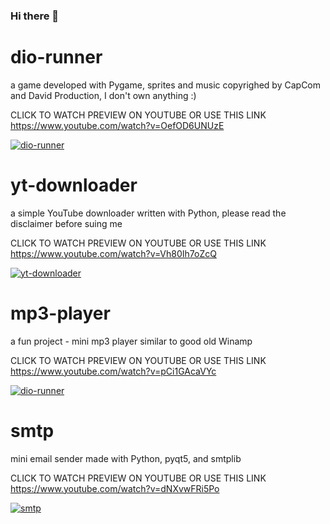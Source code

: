 ### Hi there 👋

<!--
**victorkrz/victorkrz** is a ✨ _special_ ✨ repository because its `README.md` (this file) appears on your GitHub profile.

Here are some ideas to get you started:

- 🔭 I’m currently working on ...
- 🌱 I’m currently learning ...
- 👯 I’m looking to collaborate on ...
- 🤔 I’m looking for help with ...
- 💬 Ask me about ...
- 📫 How to reach me: ...
- 😄 Pronouns: ...
- ⚡ Fun fact: ...
-->

# dio-runner

a game developed with Pygame, sprites and music copyrighed by CapCom and David Production, I don't own anything :)

CLICK TO WATCH PREVIEW ON YOUTUBE OR USE THIS LINK https://www.youtube.com/watch?v=OefOD6UNUzE

[![dio-runner](https://img.youtube.com/vi/OefOD6UNUzE/maxresdefault.jpg)](https://www.youtube.com/watch?v=OefOD6UNUzE)

# yt-downloader

a simple YouTube downloader written with Python, please read the disclaimer before suing me

CLICK TO WATCH PREVIEW ON YOUTUBE OR USE THIS LINK https://www.youtube.com/watch?v=Vh80Ih7oZcQ

[![yt-downloader](https://img.youtube.com/vi/Vh80Ih7oZcQ/maxresdefault.jpg)](https://www.youtube.com/watch?v=Vh80Ih7oZcQ)

# mp3-player

a fun project - mini mp3 player similar to good old Winamp

CLICK TO WATCH PREVIEW ON YOUTUBE OR USE THIS LINK https://www.youtube.com/watch?v=pCi1GAcaVYc

[![dio-runner](https://img.youtube.com/vi/pCi1GAcaVYc/maxresdefault.jpg)](https://www.youtube.com/watch?v=pCi1GAcaVYc)

# smtp

mini email sender made with Python, pyqt5, and smtplib

CLICK TO WATCH PREVIEW ON YOUTUBE OR USE THIS LINK https://www.youtube.com/watch?v=dNXvwFRi5Po

[![smtp](https://img.youtube.com/vi/dNXvwFRi5Po/maxresdefault.jpg)](https://www.youtube.com/watch?v=dNXvwFRi5Po)

